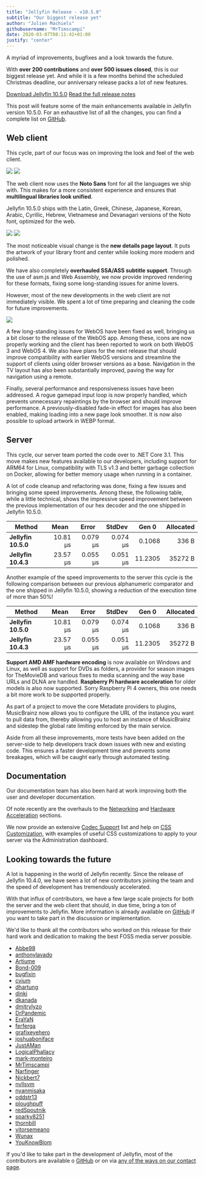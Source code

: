 ```yaml
---
title: "Jellyfin Release - v10.5.0"
subtitle: "Our biggest release yet"
author: "Julien Machiels"
githubusername: "MrTimscampi"
date: 2020-03-07T08:11:42+01:00
justify: "center"
---
```


A myriad of improvements, bugfixes and a look towards the future.

<!--more-->

With **over 200 contributions** and **over 500 issues closed**, this is our biggest release yet. And while it is a few months behind the scheduled Christmas deadline, our anniversary release packs a lot of new features.

<a href="/downloads/" class="button button__accent">Download Jellyfin 10.5.0</a> <a href="https://github.com/jellyfin/jellyfin/releases/tag/v10.5.0" class="button hero__button">Read the full release notes</a>

This post will feature some of the main enhancements available in Jellyfin version 10.5.0. For an exhaustive list of all the changes, you can find a complete list on [GitHub](https://github.com/jellyfin/jellyfin/releases/tag/v10.5.0).

## Web client

This cycle, part of our focus was on improving the look and feel of the web client.

<div class="juxtapose">
    <img data-label="10.4.3" src="/images/posts/jellyfin-10-5-0/old-home.jpg" name="" />
    <img data-label="10.5.0" src="/images/posts/jellyfin-10-5-0/new-home.jpg" name="" />
</div>

The web client now uses the **Noto Sans** font for all the languages we ship with. This makes for a more consistent experience and ensures that **multilingual libraries look unified**.

Jellyfin 10.5.0 ships with the Latin, Greek, Chinese, Japanese, Korean, Arabic, Cyrillic, Hebrew, Vietnamese and Devanagari versions of the Noto font, optimized for the web.

<div class="juxtapose">
    <img data-label="10.4.3" src="/images/posts/jellyfin-10-5-0/old-details.png" name="" />
    <img data-label="10.5.0" src="/images/posts/jellyfin-10-5-0/new-details.png" name="" />
</div>

The most noticeable visual change is the **new details page layout**. It puts the artwork of your library front and center while looking more modern and polished.

We have also completely **overhauled SSA/ASS subtitle support**. Through the use of asm.js and Web Assembly, we now provide improved rendering for these formats, fixing some long-standing issues for anime lovers.

However, most of the new developments in the web client are not immediately visible. We spent a lot of time preparing and cleaning the code for future improvements.

<img data-label="10.5.0" src="/images/posts/jellyfin-10-5-0/webos-icons.png" name="" />

A few long-standing issues for WebOS have been fixed as well, bringing us a bit closer to the release of the WebOS app. Among these, icons are now properly working and the client has been reported to work on both WebOS 3 and WebOS 4. We also have plans for the next release that should improve compatibility with earlier WebOS versions and streamline the support of clients using older browser versions as a base. Navigation in the TV layout has also been substantially improved, paving the way for navigation using a remote.

Finally, several performance and responsiveness issues have been addressed. A rogue gamepad input loop is now properly handled, which prevents unnecessary repaintings by the browser and should improve performance. A previously-disabled fade-in effect for images has also been enabled, making loading into a new page look smoother. It is now also possible to upload artwork in WEBP format.

## Server

This cycle, our server team ported the code over to .NET Core 3.1. This move makes new features available to our developers, including support for ARM64 for Linux, compatibility with TLS v1.3 and better garbage collection on Docker, allowing for better memory usage when running in a container.

A lot of code cleanup and refactoring was done, fixing a few issues and bringing some speed improvements. Among these, the following table, while a little technical, shows the impressive speed improvement between the previous implementation of our hex decoder and the one shipped in Jellyfin 10.5.0.

<table style="width:100%">
<thead>
    <th>Method</th>
    <th>Mean</th>
    <th>Error</th>
    <th>StdDev</th>
    <th>Gen 0</th>
    <th>Allocated</th>
</thead>
<tbody>
<tr>
    <td><b>Jellyfin 10.5.0</b></td>
    <td style="text-align:right">10.81 μs</td>
    <td style="text-align:right">0.079 μs</td>
    <td style="text-align:right">0.074 μs</td>
    <td style="text-align:right">0.1068</td>
    <td style="text-align:right">336 B</td>
</tr>
<tr>
    <td><b>Jellyfin 10.4.3</b></td>
    <td style="text-align:right">23.57 μs</td>
    <td style="text-align:right">0.055 μs</td>
    <td style="text-align:right">0.051 μs</td>
    <td style="text-align:right">11.2305</td>
    <td style="text-align:right">35272 B</td>
</tr>
</tbody>
</table>

Another example of the speed improvements to the server this cycle is the following comparison between our previous alphanumeric comparator and the one shipped in Jellyfin 10.5.0, showing a reduction of the execution time of more than 50%!

<table style="width:100%">
<thead>
    <th>Method</th>
    <th>Mean</th>
    <th>Error</th>
    <th>StdDev</th>
    <th>Gen 0</th>
    <th>Allocated</th>
</thead>
<tbody>
<tr>
    <td><b>Jellyfin 10.5.0</b></td>
    <td style="text-align:right">10.81 μs</td>
    <td style="text-align:right">0.079 μs</td>
    <td style="text-align:right">0.074 μs</td>
    <td style="text-align:right">0.1068</td>
    <td style="text-align:right">336 B</td>
</tr>
<tr>
    <td><b>Jellyfin 10.4.3</b></td>
    <td style="text-align:right">23.57 μs</td>
    <td style="text-align:right">0.055 μs</td>
    <td style="text-align:right">0.051 μs</td>
    <td style="text-align:right">11.2305</td>
    <td style="text-align:right">35272 B</td>
</tr>
</tbody>
</table>

**Support AMD AMF hardware encoding** is now available on Windows and Linux, as well as support for DVDs as folders, a provider for season images for TheMovieDB and various fixes to media scanning and the way base URLs and DLNA are handled. **Raspberry Pi hardware acceleration** for older models is also now supported. Sorry Raspberry Pi 4 owners, this one needs a bit more work to be supported properly.

As part of a project to move the core Metadate providers to plugins, MusicBrainz now allows you to configure the URL of the instance you want to pull data from, thereby allowing you to host an instance of MusicBrainz and sidestep the global rate limiting enforced by the main service.

Aside from all these improvements, more tests have been added on the server-side to help developers track down issues with new and existing code. This ensures a faster development time and prevents some breakages, which will be caught early through automated testing.

## Documentation

Our documentation team has also been hard at work improving both the user and developer documentation.

Of note recently are the overhauls to the [Networking](https://jellyfin.org/docs/general/networking/index.html) and [Hardware Acceleration](https://jellyfin.org/docs/general/administration/hardware-acceleration.html) sections.

We now provide an extensive [Codec Support](https://jellyfin.org/docs/general/clients/codec-support.html) list and help on [CSS Customization](https://jellyfin.org/docs/general/clients/css-customization.html), with examples of useful CSS customizations to apply to your server via the Administration dashboard.

## Looking towards the future

A lot is happening in the world of Jellyfin recently. Since the release of Jellyfin 10.4.0, we have seen a lot of new contributors joining the team and the speed of development has tremendously accelerated.

With that influx of contributors, we have a few large scale projects for both the server and the web client that should, in due time, bring a ton of improvements to Jellyfin. More information is already available on [GitHub]() if you want to take part in the discussion or implementation.

We'd like to thank all the contributors who worked on this release for their hard work and dedication to making the best FOSS media server possible.

* [Abbe98]()
* [anthonylavado]()
* [Artiume]()
* [Bond-009]()
* [bugfixin]()
* [cvium]()
* [dhartung]()
* [dinki]()
* [dkanada]()
* [dmitrylyzo]()
* [DrPandemic]()
* [EraYaN]()
* [ferferga]()
* [grafixeyehero]()
* [joshuaboniface]()
* [JustAMan]()
* [LogicalPhallacy]()
* [mark-monteiro]()
* [MrTimscampi]()
* [Narfinger]()
* [Nickbert7]()
* [nvllsvm]()
* [nyanmisaka]()
* [oddstr13]()
* [ploughpuff]()
* [redSpoutnik]()
* [sparky8251]()
* [thornbill]()
* [vitorsemeano]()
* [Wunax]()
* [YouKnowBlom]()

If you'd like to take part in the development of Jellyfin, most of the contributors are available o [GitHub]() or on via [any of the ways on our contact page]().